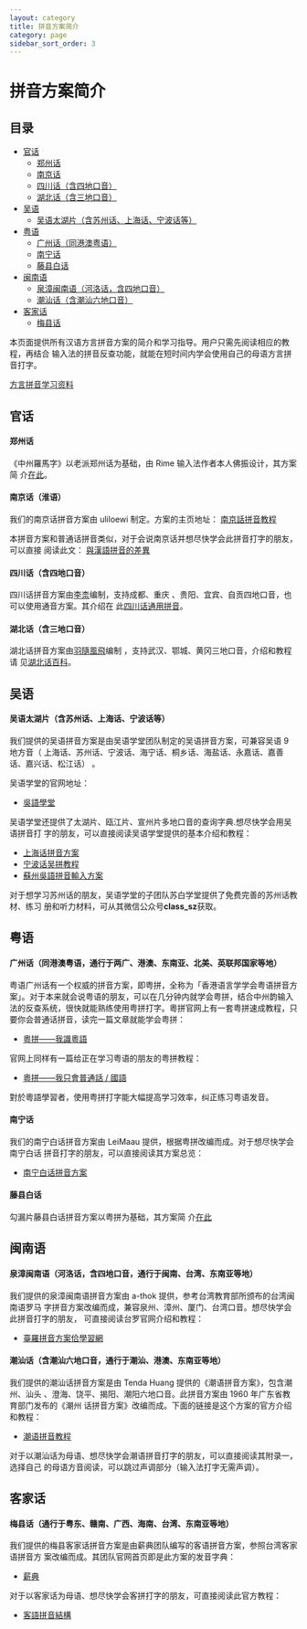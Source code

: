 ```yaml
---
layout: category
title: 拼音方案简介
category: page
sidebar_sort_order: 3
---
```


# 拼音方案简介

## 目录

- [官话](#官话)
  - [郑州话](#郑州话)
  - [南京话](#南京话淮语)
  - [四川话（含四地口音）](#四川话（含四地口音）)
  - [湖北话（含三地口音）](#湖北话（含三地口音）)
- [吴语](#吴语)
  - [吴语太湖片（含苏州话、上海话、宁波话等）](#吴语太湖片含苏州话上海话宁波话等)
- [粤语](#粤语)
  - [广州话（同港澳粤语）](#广州话同港澳粤语通行于两广港澳东南亚北美英联邦国家等地)
  - [南宁话](#南宁话)
  - [藤县白话](#藤县白话)
- [闽南语](#闽南语)
  - [泉漳闽南语（河洛话，含四地口音）](#泉漳闽南语河洛话含四地口音通行于闽南台湾东南亚等地)
  - [潮汕话（含潮汕六地口音）](#潮汕话含潮汕六地口音通行于潮汕港澳东南亚等地)
- [客家话](#客家话)
  - [梅县话](#梅县话通行于粤东赣南广西海南台湾东南亚等地)

本页面提供所有汉语方言拼音方案的简介和学习指导。用户只需先阅读相应的教程，再结合
输入法的拼音反查功能，就能在短时间内学会使用自己的母语方言拼音打字。

[方言拼音学习资料](https://share.weiyun.com/5BqauQb)

## 官话

#### 郑州话

《中州羅馬字》以老派郑州话为基础，由 Rime 输入法作者本人佛振设计，其方案简
介[在此](https://github.com/HesperusArcher/zhung/blob/master/Introduction.md)。

#### 南京话（淮语）

我们的南京话拼音方案由 uliloewi 制定。方案的主页地址：
[南京話拼音教程](https://uliloewi.github.io/LangJinPinIn/CiwnIwn)

本拼音方案和普通话拼音类似，对于会说南京话并想尽快学会此拼音打字的朋友，可以直接
阅读此文：
[與漢語拼音的差異](https://uliloewi.github.io/LangJinPinIn/LinIwnChaI)

#### 四川话（含四地口音）

四川话拼音方案由[李柰](https://www.zhihu.com/people/papnas)编制，支持成都、重庆
、贵阳、宜宾、自贡四地口音，也可以使用通音方案。其介绍在
此[四川话通用拼音](https://zhuanlan.zhihu.com/p/34562639)。

#### 湖北话（含三地口音）

湖北话拼音方案由[羽隨風飛](https://www.zhihu.com/people/yu-sui-feng-fei-81)编制
，支持武汉、鄂城、黄冈三地口音，介绍和教程请
见[湖北话百科](https://github.com/yuxifongfei/hubehua/wiki)。

## 吴语

#### 吴语太湖片（含苏州话、上海话、宁波话等）

我们提供的吴语拼音方案是由吴语学堂团队制定的吴语拼音方案，可兼容吴语 9 地方音（
上海话、苏州话、宁波话、海宁话、桐乡话、海盐话、永嘉话、嘉善话、嘉兴话、松江话）
。

吴语学堂的官网地址：

- [吳語學堂](https://www.wugniu.com/)

吴语学堂还提供了太湖片、瓯江片、宣州片多地口音的查询字典.想尽快学会用吴语拼音打
字的朋友，可以直接阅读吴语学堂提供的基本介绍和教程：

- [上海话拼音方案](https://www.wugniu.com/yinxi/shanghai)
- [宁波话吴拼教程](https://shinzoqchiuq.github.io/gninpou-tutorial/)
- [蘇州吳語拼音輸入方案](https://github.com/NGLI/rime-wugniu_soutseu)

对于想学习苏州话的朋友，吴语学堂的子团队苏白学堂提供了免费完善的苏州话教材、练习
册和听力材料，可从其微信公众号**class_sz**获取。

## 粤语

#### 广州话（同港澳粤语，通行于两广、港澳、东南亚、北美、英联邦国家等地）

粤语广州话有一个权威的拼音方案，即粤拼，全称为「香港语言学学会粤语拼音方案」。对于本来就会说粤语的朋友，可以在几分钟内就学会粤拼，结合中州韵输入法的反查系统，很快就能熟练使用粤拼打字。粵拼官网上有一套粤拼速成教程，只要你会普通话拼音，读完一篇文章就能学会粤拼：

- [粵拼——我識粵語](https://www.jyutping.org/docs/cantonese/)

官网上同样有一篇给正在学习粤语的朋友的粤拼教程：

- [粵拼——我只會普通話 / 國語](https://www.jyutping.org/docs/cantonese/)

對於粵語學習者，使用粤拼打字能大幅提高学习效率，纠正练习粤语发音。

#### 南宁话

我们的南宁白话拼音方案由 LeiMaau 提供，根据粤拼改编而成。对于想尽快学会南宁白话
拼音打字的朋友，可以直接阅读其方案总览：

- [南宁白话拼音方案](https://leimaau.github.io/book/PHONETICIZE.html)

#### 藤县白话

勾漏片藤县白话拼音方案以粤拼为基础，其方案简
介[在此](https://github.com/cryptogun/gaulau_jyutping)

## 闽南语

#### 泉漳闽南语（河洛话，含四地口音，通行于闽南、台湾、东南亚等地）

我们提供的泉漳闽南语拼音方案由 a-thok 提供，参考台湾教育部所颁布的台湾闽南语罗马
字拼音方案改编而成，兼容泉州、漳州、厦门、台湾口音。想尽快学会此拼音打字的朋友，
可直接阅读台罗官网介绍和教程：

- [臺羅拼音方案佮學習網](http://www.ntcu.edu.tw/tailo/sound.htm)

#### 潮汕话（含潮汕六地口音，通行于潮汕、港澳、东南亚等地）

我们提供的潮汕话拼音方案是由 Tenda Huang 提供的《潮语拼音方案》，包含潮州、汕头
、澄海、饶平、揭阳、潮阳六地口音。此拼音方案由 1960 年广东省教育部门发布的《潮州
话拼音方案》改编而成。下面的链接是这个方案的官方介绍和教程：

- [潮语拼音教程](https://kahaani.github.io/gatian/index.html)

对于以潮汕话为母语、想尽快学会潮语拼音打字的朋友，可以直接阅读其附录一，选择自己
的母语方音阅读，可以跳过声调部分（输入法打字无需声调）。

## 客家话

#### 梅县话（通行于粤东、赣南、广西、海南、台湾、东南亚等地）

我们提供的梅县客家话拼音方案是由薪典团队编写的客语拼音方案，参照台湾客家语拼音方
案改编而成。其团队官网首页即是此方案的发音字典：

- [薪典](http://syndict.com/)

对于以客家话为母语、想尽快学会客拼打字的朋友，可直接阅读此官方教程：

- [客語拼音結構](http://syndict.com/hakka/tutorial/1.8.htm)
